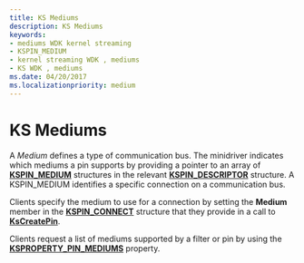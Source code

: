 ```yaml
---
title: KS Mediums
description: KS Mediums
keywords:
- mediums WDK kernel streaming
- KSPIN_MEDIUM
- kernel streaming WDK , mediums
- KS WDK , mediums
ms.date: 04/20/2017
ms.localizationpriority: medium
---
```


# KS Mediums





A *Medium* defines a type of communication bus. The minidriver indicates which mediums a pin supports by providing a pointer to an array of [**KSPIN\_MEDIUM**](/previous-versions/ff563538(v=vs.85)) structures in the relevant [**KSPIN\_DESCRIPTOR**](/windows-hardware/drivers/ddi/ks/ns-ks-kspin_descriptor) structure. A KSPIN\_MEDIUM identifies a specific connection on a communication bus.

Clients specify the medium to use for a connection by setting the **Medium** member in the [**KSPIN\_CONNECT**](/windows-hardware/drivers/ddi/ks/ns-ks-kspin_connect) structure that they provide in a call to [**KsCreatePin**](/windows-hardware/drivers/ddi/ks/nf-ks-kscreatepin).

Clients request a list of mediums supported by a filter or pin by using the [**KSPROPERTY\_PIN\_MEDIUMS**](./ksproperty-pin-mediums.md) property.

 

